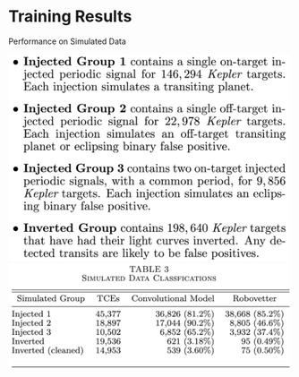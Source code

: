 # Training Results

Performance on Simulated Data

<div class="grid grid-cols-2 items-center mt-10">
<img src="/images/sim_data.png" class="max-w-90 p-2 shadow-xl cols-span-1"/>
<div class="cols-span-1">
<img src="/images/sim_table.png" class="max-w-100 cols-span-1"/>
</div>
</div>

<style>
.not-active {
  opacity: 20%;
}
li {
  margin-bottom: 1.8rem;
}
</style>